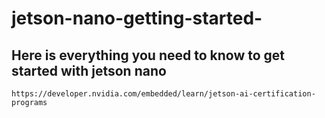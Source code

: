 # jetson-nano-getting-started-

## Here is everything you need to know to get started with jetson nano
 ```
 https://developer.nvidia.com/embedded/learn/jetson-ai-certification-programs
```
